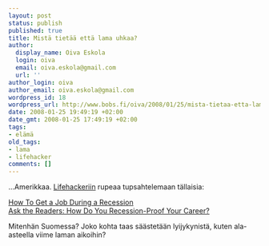 ```yaml
---
layout: post
status: publish
published: true
title: Mistä tietää että lama uhkaa?
author:
  display_name: Oiva Eskola
  login: oiva
  email: oiva.eskola@gmail.com
  url: ''
author_login: oiva
author_email: oiva.eskola@gmail.com
wordpress_id: 18
wordpress_url: http://www.bobs.fi/oiva/2008/01/25/mista-tietaa-etta-lama-uhkaa/
date: 2008-01-25 19:49:19 +02:00
date_gmt: 2008-01-25 17:49:19 +02:00
tags:
- elämä
old_tags:
- lama
- lifehacker
comments: []
---
```

<p>...Amerikkaa. <a href="http://lifehacker.com/">Lifehackeriin</a> rupeaa tupsahtelemaan tällaisia:</p>
<p><a href="http://lifehacker.com/348095/get-a-job-during-a-recession">How To Get a Job During a Recession</a><br />
<a href="http://lifehacker.com/347756/how-do-you-recession+proof-your-career">Ask the Readers: How Do You Recession-Proof Your Career?</a></p>
<p>Mitenhän Suomessa? Joko kohta taas säästetään lyijykynistä, kuten ala-asteella viime laman aikoihin?</p>
